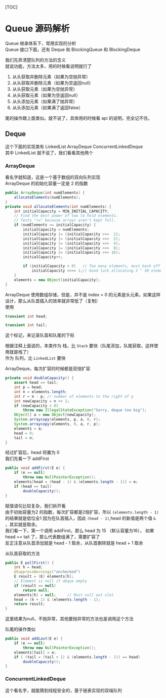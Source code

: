 [TOC]   

# Queue 源码解析    
Queue 继承体系下，常用实现的分析    
Queue 接口下面，还有 Deque 和 BlockingQueue 和 BlockingDeque    

我们先弄清楚队列的方法的含义    
就说功能，方法太多，用的时候看说明就行了    
1. 从头获取并删除元素（如果为空抛异常）
2. 从头获取并删除元素（如果为空返回null）
3. 从头获取元素（如果为空抛异常）
4. 从头获取元素（如果为空返回null）
5. 从头添加元素（如果满了抛异常）
6. 从头添加元素（如果满了返回false）    

尾的操作跟上面类似。就不说了，具体用的时候看 api 的说明，完全记不住。

## Deque    
这个下面的实现类有 LinkedList ArrayDeque ConcurrentLinkedDeque  
其中 LinkedList 就不说了，我们看看其他两个  

### ArrayDeque 
看名字就知道，这是一个基于数组的双向队列实现    
ArrayDeque 的初始化容量一定是 2 的指数  
```java
public ArrayDeque(int numElements) {
    allocateElements(numElements);
}
private void allocateElements(int numElements) {
    int initialCapacity = MIN_INITIAL_CAPACITY;
    // Find the best power of two to hold elements.
    // Tests "<=" because arrays aren't kept full.
    if (numElements >= initialCapacity) {
        initialCapacity = numElements;
        initialCapacity |= (initialCapacity >>>  1);
        initialCapacity |= (initialCapacity >>>  2);
        initialCapacity |= (initialCapacity >>>  4);
        initialCapacity |= (initialCapacity >>>  8);
        initialCapacity |= (initialCapacity >>> 16);
        initialCapacity++;

        if (initialCapacity < 0)   // Too many elements, must back off
            initialCapacity >>>= 1;// Good luck allocating 2 ^ 30 elements
    }
    elements = new Object[initialCapacity];
}
```     

ArrayDeque 使用数组存储，但是，并不是 index = 0 的元素是头元素，如果这样设计，那么从队首插入的效率就非常低了（复制）    
使用    
```java
transient int head;

transient int tail;
```
这个标记，来记录队首和队尾的下标    

根据注释上面说的，本类作为 栈，比 `Stack` 要快（队尾添加，队尾获取，这样使用就是栈了）  
作为 队列，比 `LinkedList` 要快

ArrayDeque，每次扩容的时候都是双倍扩容  
```java
private void doubleCapacity() {
    assert head == tail;
    int p = head;
    int n = elements.length;
    int r = n - p; // number of elements to the right of p
    int newCapacity = n << 1;
    if (newCapacity < 0)
        throw new IllegalStateException("Sorry, deque too big");
    Object[] a = new Object[newCapacity];
    System.arraycopy(elements, p, a, 0, r);
    System.arraycopy(elements, 0, a, r, p);
    elements = a;
    head = 0;
    tail = n;
}
``` 

经过扩容后，head 将置为 0   
我们先看一下 addFirst   
```java
public void addFirst(E e) {
    if (e == null)
        throw new NullPointerException();
    elements[head = (head - 1) & (elements.length - 1)] = e;
    if (head == tail)
        doubleCapacity();
}
``` 
赋值语句比较复杂，我们拆开看    
由于初始容量为2 的指数，每次扩容都是2倍扩容，所以 `(elements.length - 1)` 的结果就是低位全1 
因为在队首插入，因此 `(head - 1)`,head 的新值是两个值 `&` ，其实就是取余。  
我们看一下，第一个调用 addFirst，那么 head 为 15 （默认容量为16）， 
如果 head == tail 了，那么代表数组满了，需要扩容了  
反正注意从队首添加就是 head - 1 取余，从队首删除就是 head + 1 取余  

从队首获取的方法    
```java
public E pollFirst() {
    int h = head;
    @SuppressWarnings("unchecked")
    E result = (E) elements[h];
    // Element is null if deque empty
    if (result == null)
        return null;
    elements[h] = null;     // Must null out slot
    head = (h + 1) & (elements.length - 1);
    return result;
}
``` 
这里结果为null，不抛异常，其他要抛异常的方法也是调用这个方法    

队尾的操作类似  
```java
public void addLast(E e) {
    if (e == null)
        throw new NullPointerException();
    elements[tail] = e;
    if ( (tail = (tail + 1) & (elements.length - 1)) == head)
        doubleCapacity();
}
```     

### ConcurrentLinkedDeque   
这个看名字，就能猜到线程安全的，基于链表实现的双端队列  
